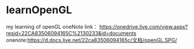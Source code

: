 # learnOpenGL
my learning of openGL
oneNote link：
https://onedrive.live.com/view.aspx?resid=22CA83506094165C%2130233&id=documents
onenote:https://d.docs.live.net/22ca83506094165c/文档/openGL.SPG/
